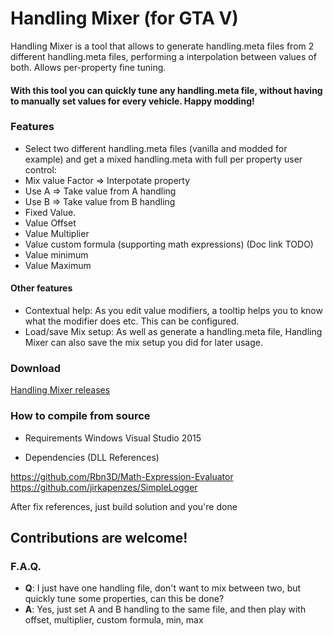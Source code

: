 # Handling Mixer (for GTA V)
Handling Mixer is a tool that allows to generate handling.meta files from 2 different handling.meta files, performing a interpolation between values of both. Allows per-property fine tuning.

#### With this tool you can quickly tune any handling.meta file, without having to manually set values for every vehicle. Happy modding!

### Features
* Select two different handling.meta files (vanilla and modded for example) and get a mixed handling.meta with full per property user control:
* Mix value Factor => Interpotate property
* Use A => Take value from A handling
* Use B => Take value from B handling
* Fixed Value.
* Value Offset
* Value Multiplier
* Value custom formula (supporting math expressions) (Doc link TODO)
* Value minimum
* Value Maximum

#### Other features
* Contextual help: As you edit value modifiers, a tooltip helps you to know what the modifier does etc. This can be configured.
* Load/save Mix setup: As well as generate a handling.meta file, Handling Mixer can also save the mix setup you did for later usage.

### Download 

[Handling Mixer releases](https://github.com/Rbn3D/GTAV_Handling_Mixer/releases)

### How to compile from source

* Requirements
	Windows
	Visual Studio 2015

* Dependencies (DLL References)

https://github.com/Rbn3D/Math-Expression-Evaluator
https://github.com/jirkapenzes/SimpleLogger

After fix references, just build solution and you're done

## Contributions are welcome!

### F.A.Q.
* **Q**: I just have one handling file, don't want to mix between two, but quickly tune some properties, can this be done?
* **A**: Yes, just set A and B handling to the same file, and then play with offset, multiplier, custom formula, min, max
